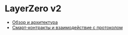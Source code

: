 # LayerZero v2

- [Обзор и архитектура](./architecture/README.md)
- [Смарт-контракты и взаимодействие с протоколом](./smart-contracts/README.md)